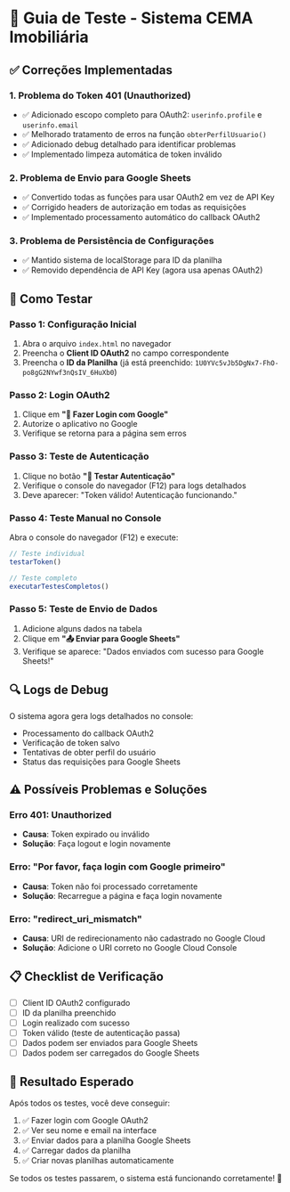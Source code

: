 # 🧪 Guia de Teste - Sistema CEMA Imobiliária

## ✅ Correções Implementadas

### 1. **Problema do Token 401 (Unauthorized)**
- ✅ Adicionado escopo completo para OAuth2: `userinfo.profile` e `userinfo.email`
- ✅ Melhorado tratamento de erros na função `obterPerfilUsuario()`
- ✅ Adicionado debug detalhado para identificar problemas
- ✅ Implementado limpeza automática de token inválido

### 2. **Problema de Envio para Google Sheets**
- ✅ Convertido todas as funções para usar OAuth2 em vez de API Key
- ✅ Corrigido headers de autorização em todas as requisições
- ✅ Implementado processamento automático do callback OAuth2

### 3. **Problema de Persistência de Configurações**
- ✅ Mantido sistema de localStorage para ID da planilha
- ✅ Removido dependência de API Key (agora usa apenas OAuth2)

## 🚀 Como Testar

### Passo 1: Configuração Inicial
1. Abra o arquivo `index.html` no navegador
2. Preencha o **Client ID OAuth2** no campo correspondente
3. Preencha o **ID da Planilha** (já está preenchido: `1U0YVc5vJb5DgNx7-FhO-po8gG2NYwf3nQsIV_6HuXb0`)

### Passo 2: Login OAuth2
1. Clique em **"🔐 Fazer Login com Google"**
2. Autorize o aplicativo no Google
3. Verifique se retorna para a página sem erros

### Passo 3: Teste de Autenticação
1. Clique no botão **"🧪 Testar Autenticação"**
2. Verifique o console do navegador (F12) para logs detalhados
3. Deve aparecer: "Token válido! Autenticação funcionando."

### Passo 4: Teste Manual no Console
Abra o console do navegador (F12) e execute:
```javascript
// Teste individual
testarToken()

// Teste completo
executarTestesCompletos()
```

### Passo 5: Teste de Envio de Dados
1. Adicione alguns dados na tabela
2. Clique em **"📤 Enviar para Google Sheets"**
3. Verifique se aparece: "Dados enviados com sucesso para Google Sheets!"

## 🔍 Logs de Debug

O sistema agora gera logs detalhados no console:
- Processamento do callback OAuth2
- Verificação de token salvo
- Tentativas de obter perfil do usuário
- Status das requisições para Google Sheets

## ⚠️ Possíveis Problemas e Soluções

### Erro 401: Unauthorized
- **Causa**: Token expirado ou inválido
- **Solução**: Faça logout e login novamente

### Erro: "Por favor, faça login com Google primeiro"
- **Causa**: Token não foi processado corretamente
- **Solução**: Recarregue a página e faça login novamente

### Erro: "redirect_uri_mismatch"
- **Causa**: URI de redirecionamento não cadastrado no Google Cloud
- **Solução**: Adicione o URI correto no Google Cloud Console

## 📋 Checklist de Verificação

- [ ] Client ID OAuth2 configurado
- [ ] ID da planilha preenchido
- [ ] Login realizado com sucesso
- [ ] Token válido (teste de autenticação passa)
- [ ] Dados podem ser enviados para Google Sheets
- [ ] Dados podem ser carregados do Google Sheets

## 🎯 Resultado Esperado

Após todos os testes, você deve conseguir:
1. ✅ Fazer login com Google OAuth2
2. ✅ Ver seu nome e email na interface
3. ✅ Enviar dados para a planilha Google Sheets
4. ✅ Carregar dados da planilha
5. ✅ Criar novas planilhas automaticamente

Se todos os testes passarem, o sistema está funcionando corretamente! 🎉 